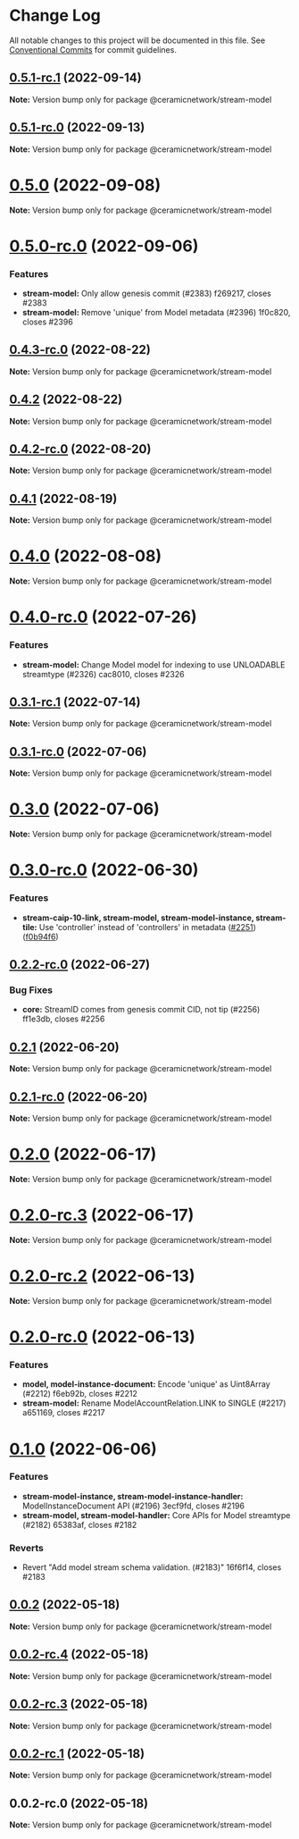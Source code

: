 # Change Log

All notable changes to this project will be documented in this file.
See [Conventional Commits](https://conventionalcommits.org) for commit guidelines.

## [0.5.1-rc.1](https://github.com/ceramicnetwork/js-ceramic/compare/@ceramicnetwork/stream-model@0.5.1-rc.0...@ceramicnetwork/stream-model@0.5.1-rc.1) (2022-09-14)

**Note:** Version bump only for package @ceramicnetwork/stream-model





## [0.5.1-rc.0](/compare/@ceramicnetwork/stream-model@0.5.0...@ceramicnetwork/stream-model@0.5.1-rc.0) (2022-09-13)

**Note:** Version bump only for package @ceramicnetwork/stream-model





# [0.5.0](/compare/@ceramicnetwork/stream-model@0.5.0-rc.0...@ceramicnetwork/stream-model@0.5.0) (2022-09-08)

**Note:** Version bump only for package @ceramicnetwork/stream-model





# [0.5.0-rc.0](/compare/@ceramicnetwork/stream-model@0.4.3-rc.0...@ceramicnetwork/stream-model@0.5.0-rc.0) (2022-09-06)


### Features

* **stream-model:** Only allow genesis commit (#2383) f269217, closes #2383
* **stream-model:** Remove 'unique' from Model metadata (#2396) 1f0c820, closes #2396





## [0.4.3-rc.0](https://github.com/ceramicnetwork/js-ceramic/compare/@ceramicnetwork/stream-model@0.4.2...@ceramicnetwork/stream-model@0.4.3-rc.0) (2022-08-22)

**Note:** Version bump only for package @ceramicnetwork/stream-model





## [0.4.2](https://github.com/ceramicnetwork/js-ceramic/compare/@ceramicnetwork/stream-model@0.4.2-rc.0...@ceramicnetwork/stream-model@0.4.2) (2022-08-22)

**Note:** Version bump only for package @ceramicnetwork/stream-model





## [0.4.2-rc.0](https://github.com/ceramicnetwork/js-ceramic/compare/@ceramicnetwork/stream-model@0.4.1...@ceramicnetwork/stream-model@0.4.2-rc.0) (2022-08-20)

**Note:** Version bump only for package @ceramicnetwork/stream-model






## [0.4.1](https://github.com/ceramicnetwork/js-ceramic/compare/@ceramicnetwork/stream-model@0.4.0...@ceramicnetwork/stream-model@0.4.1) (2022-08-19)

**Note:** Version bump only for package @ceramicnetwork/stream-model






# [0.4.0](/compare/@ceramicnetwork/stream-model@0.4.0-rc.0...@ceramicnetwork/stream-model@0.4.0) (2022-08-08)

**Note:** Version bump only for package @ceramicnetwork/stream-model





# [0.4.0-rc.0](/compare/@ceramicnetwork/stream-model@0.3.1-rc.1...@ceramicnetwork/stream-model@0.4.0-rc.0) (2022-07-26)


### Features

* **stream-model:** Change Model model for indexing to use UNLOADABLE streamtype (#2326) cac8010, closes #2326





## [0.3.1-rc.1](/compare/@ceramicnetwork/stream-model@0.3.1-rc.0...@ceramicnetwork/stream-model@0.3.1-rc.1) (2022-07-14)

**Note:** Version bump only for package @ceramicnetwork/stream-model





## [0.3.1-rc.0](https://github.com/ceramicnetwork/js-ceramic/compare/@ceramicnetwork/stream-model@0.3.0...@ceramicnetwork/stream-model@0.3.1-rc.0) (2022-07-06)

**Note:** Version bump only for package @ceramicnetwork/stream-model





# [0.3.0](https://github.com/ceramicnetwork/js-ceramic/compare/@ceramicnetwork/stream-model@0.3.0-rc.0...@ceramicnetwork/stream-model@0.3.0) (2022-07-06)

**Note:** Version bump only for package @ceramicnetwork/stream-model





# [0.3.0-rc.0](https://github.com/ceramicnetwork/js-ceramic/compare/@ceramicnetwork/stream-model@0.2.2-rc.0...@ceramicnetwork/stream-model@0.3.0-rc.0) (2022-06-30)


### Features

* **stream-caip-10-link, stream-model, stream-model-instance, stream-tile:** Use 'controller' instead of 'controllers' in metadata ([#2251](https://github.com/ceramicnetwork/js-ceramic/issues/2251)) ([f0b94f6](https://github.com/ceramicnetwork/js-ceramic/commit/f0b94f62d490a8519eabc88e009ecc56a1784b11))





## [0.2.2-rc.0](/compare/@ceramicnetwork/stream-model@0.2.1...@ceramicnetwork/stream-model@0.2.2-rc.0) (2022-06-27)


### Bug Fixes

* **core:** StreamID comes from genesis commit CID, not tip (#2256) ff1e3db, closes #2256





## [0.2.1](/compare/@ceramicnetwork/stream-model@0.2.1-rc.0...@ceramicnetwork/stream-model@0.2.1) (2022-06-20)

**Note:** Version bump only for package @ceramicnetwork/stream-model





## [0.2.1-rc.0](/compare/@ceramicnetwork/stream-model@0.2.0...@ceramicnetwork/stream-model@0.2.1-rc.0) (2022-06-20)

**Note:** Version bump only for package @ceramicnetwork/stream-model





# [0.2.0](/compare/@ceramicnetwork/stream-model@0.2.0-rc.3...@ceramicnetwork/stream-model@0.2.0) (2022-06-17)

**Note:** Version bump only for package @ceramicnetwork/stream-model





# [0.2.0-rc.3](/compare/@ceramicnetwork/stream-model@0.2.0-rc.2...@ceramicnetwork/stream-model@0.2.0-rc.3) (2022-06-17)

**Note:** Version bump only for package @ceramicnetwork/stream-model





# [0.2.0-rc.2](/compare/@ceramicnetwork/stream-model@0.2.0-rc.0...@ceramicnetwork/stream-model@0.2.0-rc.2) (2022-06-13)

**Note:** Version bump only for package @ceramicnetwork/stream-model





# [0.2.0-rc.0](/compare/@ceramicnetwork/stream-model@0.1.0...@ceramicnetwork/stream-model@0.2.0-rc.0) (2022-06-13)


### Features

* **model, model-instance-document:** Encode 'unique' as Uint8Array (#2212) f6eb92b, closes #2212
* **stream-model:** Rename ModelAccountRelation.LINK to SINGLE (#2217) a651169, closes #2217





# [0.1.0](/compare/@ceramicnetwork/stream-model@0.0.2...@ceramicnetwork/stream-model@0.1.0) (2022-06-06)


### Features

* **stream-model-instance, stream-model-instance-handler:** ModelInstanceDocument API (#2196) 3ecf9fd, closes #2196
* **stream-model, stream-model-handler:** Core APIs for Model streamtype (#2182) 65383af, closes #2182


### Reverts

* Revert "Add model stream schema validation. (#2183)" 16f6f14, closes #2183





## [0.0.2](/compare/@ceramicnetwork/stream-model@0.0.2-rc.4...@ceramicnetwork/stream-model@0.0.2) (2022-05-18)

**Note:** Version bump only for package @ceramicnetwork/stream-model





## [0.0.2-rc.4](/compare/@ceramicnetwork/stream-model@0.0.2-rc.3...@ceramicnetwork/stream-model@0.0.2-rc.4) (2022-05-18)

**Note:** Version bump only for package @ceramicnetwork/stream-model





## [0.0.2-rc.3](/compare/@ceramicnetwork/stream-model@0.0.2-rc.1...@ceramicnetwork/stream-model@0.0.2-rc.3) (2022-05-18)

**Note:** Version bump only for package @ceramicnetwork/stream-model





## [0.0.2-rc.1](/compare/@ceramicnetwork/stream-model@0.0.2-rc.0...@ceramicnetwork/stream-model@0.0.2-rc.1) (2022-05-18)

**Note:** Version bump only for package @ceramicnetwork/stream-model





## 0.0.2-rc.0 (2022-05-18)

**Note:** Version bump only for package @ceramicnetwork/stream-model
